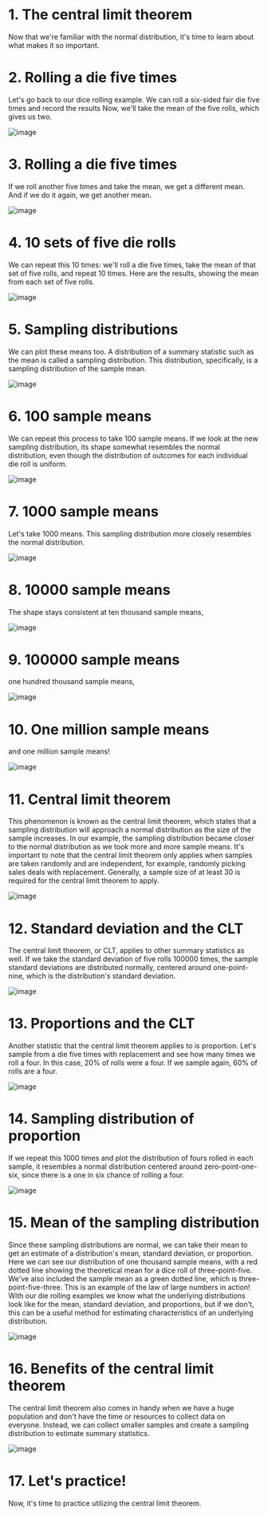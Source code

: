 # 1. The central limit theorem

Now that we're familiar with the normal distribution, it's time to learn about what makes it so important.

# 2. Rolling a die five times

Let's go back to our dice rolling example. We can roll a six-sided fair die five times and record the results Now, we'll take the mean of the five rolls, which gives us two.

![image](https://github.com/artempohribnyi/datacamp/assets/113499718/b48e8d75-56e8-4823-83cd-d0413e2c59f4)

# 3. Rolling a die five times

If we roll another five times and take the mean, we get a different mean. And if we do it again, we get another mean.

![image](https://github.com/artempohribnyi/datacamp/assets/113499718/31d0e794-6caf-4deb-b2c5-e79d9f0b7c94)

# 4. 10 sets of five die rolls

We can repeat this 10 times: we'll roll a die five times, take the mean of that set of five rolls, and repeat 10 times. Here are the results, showing the mean from each set of five rolls.

![image](https://github.com/artempohribnyi/datacamp/assets/113499718/648bf24e-cffa-44d0-828a-a25a3f7febe7)

# 5. Sampling distributions

We can plot these means too. A distribution of a summary statistic such as the mean is called a sampling distribution. This distribution, specifically, is a sampling distribution of the sample mean.

![image](https://github.com/artempohribnyi/datacamp/assets/113499718/6e4729f6-1b31-451e-b49a-880e1bc5588d)

# 6. 100 sample means

We can repeat this process to take 100 sample means. If we look at the new sampling distribution, its shape somewhat resembles the normal distribution, even though the distribution of outcomes for each individual die roll is uniform.

![image](https://github.com/artempohribnyi/datacamp/assets/113499718/0146cbca-171c-4821-85ae-ccaefc3c4cbb)

# 7. 1000 sample means

Let's take 1000 means. This sampling distribution more closely resembles the normal distribution.

![image](https://github.com/artempohribnyi/datacamp/assets/113499718/5b889f29-a13f-456a-a1bc-89c51f2193be)

# 8. 10000 sample means

The shape stays consistent at ten thousand sample means,

![image](https://github.com/artempohribnyi/datacamp/assets/113499718/d2e166f6-81bf-4a73-8479-5b45767d795d)

# 9. 100000 sample means

one hundred thousand sample means,

![image](https://github.com/artempohribnyi/datacamp/assets/113499718/1deba304-9898-465e-8a1b-a67da15c98eb)

# 10. One million sample means

and one million sample means!

![image](https://github.com/artempohribnyi/datacamp/assets/113499718/d7ce02ba-8805-4d80-ba32-ca3d8e4b8ffc)

# 11. Central limit theorem

This phenomenon is known as the central limit theorem, which states that a sampling distribution will approach a normal distribution as the size of the sample increases. In our example, the sampling distribution became closer to the normal distribution as we took more and more sample means. It's important to note that the central limit theorem only applies when samples are taken randomly and are independent, for example, randomly picking sales deals with replacement. Generally, a sample size of at least 30 is required for the central limit theorem to apply.

![image](https://github.com/artempohribnyi/datacamp/assets/113499718/63b3a815-8d81-42e1-b65c-758a94247951)

# 12. Standard deviation and the CLT

The central limit theorem, or CLT, applies to other summary statistics as well. If we take the standard deviation of five rolls 100000 times, the sample standard deviations are distributed normally, centered around one-point-nine, which is the distribution's standard deviation.

![image](https://github.com/artempohribnyi/datacamp/assets/113499718/74472218-a412-4f73-be03-5b718a7ba384)

# 13. Proportions and the CLT

Another statistic that the central limit theorem applies to is proportion. Let's sample from a die five times with replacement and see how many times we roll a four. In this case, 20% of rolls were a four. If we sample again, 60% of rolls are a four.

![image](https://github.com/artempohribnyi/datacamp/assets/113499718/e47b2572-3489-4ca0-bd4d-968dc2ccf16a)

# 14. Sampling distribution of proportion

If we repeat this 1000 times and plot the distribution of fours rolled in each sample, it resembles a normal distribution centered around zero-point-one-six, since there is a one in six chance of rolling a four.

![image](https://github.com/artempohribnyi/datacamp/assets/113499718/39180c6b-063a-4358-a157-cffc0d5956cc)

# 15. Mean of the sampling distribution

Since these sampling distributions are normal, we can take their mean to get an estimate of a distribution's mean, standard deviation, or proportion. Here we can see our distribution of one thousand sample means, with a red dotted line showing the theoretical mean for a dice roll of three-point-five. We've also included the sample mean as a green dotted line, which is three-point-five-three. This is an example of the law of large numbers in action! With our die rolling examples we know what the underlying distributions look like for the mean, standard deviation, and proportions, but if we don't, this can be a useful method for estimating characteristics of an underlying distribution.

![image](https://github.com/artempohribnyi/datacamp/assets/113499718/f5370df6-8c03-4d01-b7ed-2a4247264edf)

# 16. Benefits of the central limit theorem

The central limit theorem also comes in handy when we have a huge population and don't have the time or resources to collect data on everyone. Instead, we can collect smaller samples and create a sampling distribution to estimate summary statistics.

![image](https://github.com/artempohribnyi/datacamp/assets/113499718/7141343d-4635-45cb-88fc-2bea64df21d8)

# 17. Let's practice!

Now, it's time to practice utilizing the central limit theorem.








